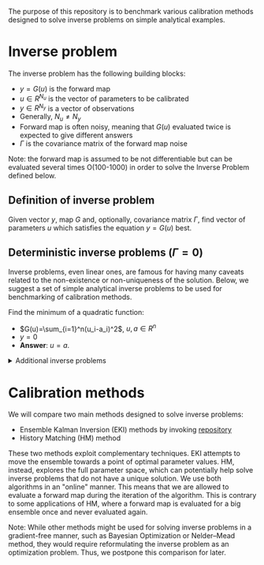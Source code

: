 The purpose of this repository is to benchmark various calibration methods designed to solve inverse problems on simple analytical examples.

# Inverse problem
The inverse problem has the following building blocks:
* $y=G(u)$ is the forward map
* $u\in{R}^{N_u}$ is the vector of parameters to be calibrated
* $y\in{R}^{N_y}$ is a vector of observations
* Generally, $N_u \neq N_y$
* Forward map is often noisy, meaning that $G(u)$ evaluated twice is expected to give different answers
* $\Gamma$ is the covariance matrix of the forward map noise

Note: the forward map is assumed to be not differentiable but can be evaluated several times O(100-1000) in order to solve the Inverse Problem defined below.

## Definition of inverse problem
Given vector $y$, map $G$ and, optionally, covariance matrix $\Gamma$, find vector of parameters $u$ which satisfies the equation $y=G(u)$ best.

## Deterministic inverse problems ($\Gamma=0$)
Inverse problems, even linear ones, are famous for having many caveats related to the non-existence or non-uniqueness of the solution. Below, we suggest a set of simple analytical inverse problems to be used for benchmarking of calibration methods.

Find the minimum of a quadratic function:
* $G(u)=\sum_{i=1}^n(u_i-a_i)^2$, $u, a\in{R}^n$
* $y=0$
* **Answer**: $u=a$.

<details>
  <summary>Additional inverse problems</summary>
  
Find a unit sphere (non-unique solution):
* $G(u)=\sum_{i=1}^n(u_i-a_i)^2$, $u, a\in{R}^n$
* $y=1$
* **Answer**: $u$ in unit sphere with center at $u=a$.

Himmelblau's function:
* $G(u)=(u_1^2+u_2-11)^2+(u_1+u_2^2-7)^2$
* $y=0$
* **Answer**: $u=[3,2]$, $u=[-2.805118,3.131312]$, $u=[-3.778310,-3.283186]$, $u=[3.584428,-1.848126]$

Transcendental equation:
* $G(u) = e^{-u}-u$, $u\in{R}^1$
* $y=0$
* **Answer**: $u=0.56714329$

Coordinatewise transcendental equation:
* $G(u) = e^{-u}-u$, $u\in{R}^n$
* $y=0 \in {R}^n$
* **Answer**: $u=0.56714329[1,1,\cdots]^T$

One-coordinate transcendental equation:
* $G(u) = e^{-u_k}-u_k$, $u\in{R}^n$
* $y=0$
* **Answer**: All $u$ with $u_k=0.56714329$.

Non-coordinatewise transcendental equation:
* $G(u) = e^{-Au}-Au$, $u\in{R}^n, A \in R^{n \times n}$
* $y=0 \in {R}^n$
* **Answer**: $u=0.56714329A^{-1}[1,1,\cdots]^T$

Identity linear problem:
* $G(u) = u$, $u \in {R}^n$
* $y=[\underbrace{0,\cdots, 1}_k,\cdots,0]^T\equiv e_k$
* **Answer**: $u=e_k$

Underdetermined rank-one linear system:
* $G(u) = e_k^T u$, where $u, e_k \in {R}^n$
* $y=1$
* **Answer**: All $u$ with $u_k=1$

Overdetermined rank-one linear system - unique solution:
* $G(u) = e_k u$, where $u \in R^{1}$ and $e_k \in {R}^n$
* $y=e_k$
* **Answer**: $u=1$

Overdetermined rank-one linear system - optimal solution:
* $G(u) = e_k u$, where $u \in R^{1}$ and $e_k \in {R}^n$
* $y=e_k + e_K$, where $K \neq k$
* **Answer**: $u=1$ is the optimal solution (in MSE); an exact solution does not exist

</details>

# Calibration methods
We will compare two main methods designed to solve inverse problems: 
* Ensemble Kalman Inversion (EKI) methods by invoking [repository](https://github.com/CliMA/EnsembleKalmanProcesses.jl)
* History Matching (HM) method

These two methods exploit complementary techniques. EKI attempts to move the ensemble towards a point of optimal parameter values. HM, instead, explores the full parameter space, which can potentially help solve inverse problems that do not have a unique solution. We use both algorithms in an "online" manner. This means that we are allowed to evaluate a forward map during the iteration of the algorithm. This is contrary to some applications of HM, where a forward map is evaluated for a big ensemble once and never evaluated again. 


Note: While other methods might be used for solving inverse problems in a gradient-free manner, such as Bayesian Optimization or Nelder–Mead method, they would require reformulating the inverse problem as an optimization problem. Thus, we postpone this comparison for later.
